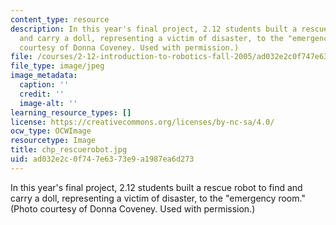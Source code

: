 ```yaml
---
content_type: resource
description: In this year's final project, 2.12 students built a rescue robot to find
  and carry a doll, representing a victim of disaster, to the "emergency room." (Photo
  courtesy of Donna Coveney. Used with permission.)
file: /courses/2-12-introduction-to-robotics-fall-2005/ad032e2c0f747e6373e9a1987ea6d273_chp_rescuerobot.jpg
file_type: image/jpeg
image_metadata:
  caption: ''
  credit: ''
  image-alt: ''
learning_resource_types: []
license: https://creativecommons.org/licenses/by-nc-sa/4.0/
ocw_type: OCWImage
resourcetype: Image
title: chp_rescuerobot.jpg
uid: ad032e2c-0f74-7e63-73e9-a1987ea6d273
---
```

In this year's final project, 2.12 students built a rescue robot to find and carry a doll, representing a victim of disaster, to the "emergency room." (Photo courtesy of Donna Coveney. Used with permission.)